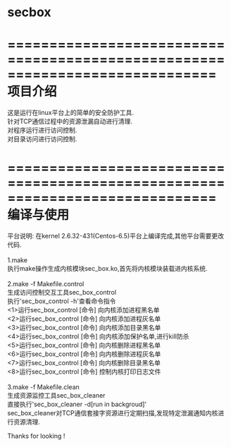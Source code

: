 # secbox</br>   
=============================================================================
项目介绍   
=============================================================================
这是运行在linux平台上的简单的安全防护工具.   
针对TCP通信过程中的资源泄漏自动进行清理.   
对程序运行进行访问控制.   
对目录访问进行访问控制.   

=============================================================================
编译与使用   
=============================================================================
平台说明: 在kernel 2.6.32-431(Centos-6.5)平台上编译完成,其他平台需要更改代码.</br>     
1.make    
执行make操作生成内核模块sec_box.ko,首先将内核模块装载进内核系统.</br>   
2.make -f Makefile.control   
生成访问控制交互工具sec_box_control    
执行'sec_box_control -h'查看命令指令    
	<1>运行sec_box_control [命令] 向内核添加进程黑名单   
	<2>运行sec_box_control [命令] 向内核添加进程灰名单     
	<3>运行sec_box_control [命令] 向内核添加目录黑名单    
	<4>运行sec_box_control [命令] 向内核添加保护名单,进行kill防杀    
	<5>运行sec_box_control [命令] 向内核删除进程黑名单    
	<6>运行sec_box_control [命令] 向内核删除进程灰名单     
	<7>运行sec_box_control [命令] 向内核删除目录黑名单     
	<8>运行sec_box_control [命令] 控制内核打印日志文件</br>     
3.make -f Makefile.clean    
生成资源监控工具sec_box_cleaner    
直接执行'sec_box_cleaner -d[run in backgroud]'    
sec_box_cleaner对TCP通信套接字资源进行定期扫描,发现特定泄漏通知内核进行资源清理.   

Thanks for looking !       
